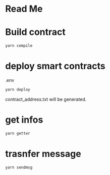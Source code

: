 # Read Me
# Build contract
```sh
yarn compile
```

# deploy smart contracts
.env
```sh
yarn deploy
```
contract_address.txt will be generated.
# get infos
```sh
yarn getter
```
# trasnfer message
```sh
yarn sendmsg
```
